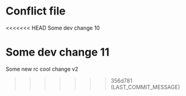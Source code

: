 # Conflict file

<<<<<<< HEAD
Some dev change 10

Some dev change 11
=======
Some new rc cool change v2
>>>>>>> 356d781 (LAST_COMMIT_MESSAGE)
